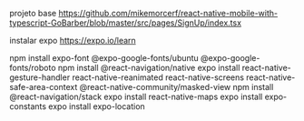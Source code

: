 projeto base
https://github.com/mikemorcerf/react-native-mobile-with-typescript-GoBarber/blob/master/src/pages/SignUp/index.tsx

instalar expo
https://expo.io/learn

npm install expo-font @expo-google-fonts/ubuntu @expo-google-fonts/roboto
npm install @react-navigation/native
expo install react-native-gesture-handler react-native-reanimated react-native-screens react-native-safe-area-context @react-native-community/masked-view
npm install @react-navigation/stack
expo install react-native-maps
expo install expo-constants
expo install expo-location
